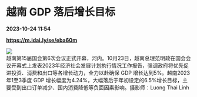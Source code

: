 # 越南 GDP 落后增长目标

**2023-10-24 11:54**

**https://m.idai.ly/se/eba60m**

![](http://pic.yupoo.com/fotomag/8937ec61/22ac0957.jpg)  
越南第15届国会第6次会议正式开幕，河内。10月23日，越南总理范明政在国会会议开幕式上发表2023年经济社会发展计划执行情况工作报告，强调政府将优先促进投资、消费和出口等各增长动力，全力以赴确保 GDP 增长达到5%。越南2023年1至3季度 GDP 增长幅度为4.24%，大幅落后于年初设定的6.5%增长目标，主要受到出口订单减少、国内消费降低等负面因素影响。摄影师：Luong Thai Linh